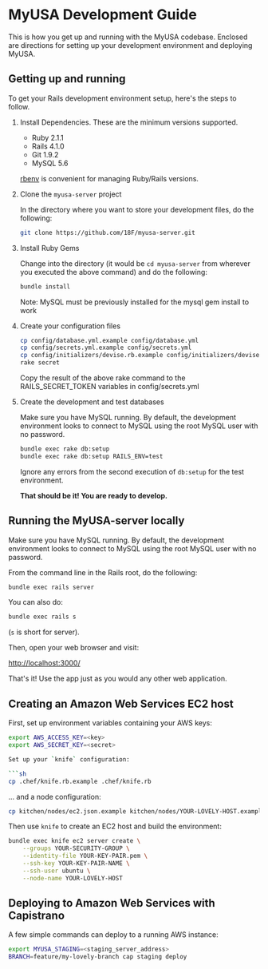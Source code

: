 # MyUSA Development Guide

This is how you get up and running with the MyUSA codebase.  Enclosed are directions for setting up your development environment and deploying MyUSA.

## Getting up and running

To get your Rails development environment setup, here's the steps to follow.

1. Install Dependencies.  These are the minimum versions supported.
      - Ruby 2.1.1
      - Rails 4.1.0
      - Git 1.9.2
      - MySQL 5.6

    [rbenv](https://github.com/sstephenson/rbenv) is convenient for managing Ruby/Rails versions.

2. Clone the `myusa-server` project

    In the directory where you want to store your development files, do the following:

    ```sh
    git clone https://github.com/18F/myusa-server.git
    ```

3. Install Ruby Gems

    Change into the directory (it would be `cd myusa-server` from wherever you executed the above command) and do the following:

    ```sh
    bundle install
    ```

    Note: MySQL must be previously installed for the mysql gem install to work

4. Create your configuration files

    ```sh
    cp config/database.yml.example config/database.yml
    cp config/secrets.yml.example config/secrets.yml
    cp config/initializers/devise.rb.example config/initializers/devise.rb
    rake secret
    ```

    Copy the result of the above rake command to the RAILS_SECRET_TOKEN variables in config/secrets.yml

5. Create the development and test databases

    Make sure you have MySQL running.  By default, the development environment looks to connect to MySQL using the root MySQL user with no password.

    ```sh
    bundle exec rake db:setup
    bundle exec rake db:setup RAILS_ENV=test
    ```

    Ignore any errors from the second execution of `db:setup` for the test environment.

    **That should be it!  You are ready to develop.**

## Running the MyUSA-server locally

Make sure you have MySQL running.  By default, the development environment
looks to connect to MySQL using the root MySQL user with no password.

From the command line in the Rails root, do the following:

```sh
bundle exec rails server
```

You can also do:

```sh
bundle exec rails s
```

(`s` is short for server).

Then, open your web browser and visit:

[http://localhost:3000/](http://localhost:3000/)

That's it!  Use the app just as you would any other web application.

## Creating an Amazon Web Services EC2 host

First, set up environment variables containing your AWS keys:

```sh
export AWS_ACCESS_KEY=<key>
export AWS_SECRET_KEY=<secret>

Set up your `knife` configuration:

```sh
cp .chef/knife.rb.example .chef/knife.rb
```

... and a node configuration:

```sh
cp kitchen/nodes/ec2.json.example kitchen/nodes/YOUR-LOVELY-HOST.example
```

Then use `knife` to create an EC2 host and build the environment:

```sh
bundle exec knife ec2 server create \
    --groups YOUR-SECURITY-GROUP \
    --identity-file YOUR-KEY-PAIR.pem \
    --ssh-key YOUR-KEY-PAIR-NAME \
    --ssh-user ubuntu \
    --node-name YOUR-LOVELY-HOST
```

## Deploying to Amazon Web Services with Capistrano

A few simple commands can deploy to a running AWS instance:

```sh
export MYUSA_STAGING=<staging_server_address>
BRANCH=feature/my-lovely-branch cap staging deploy
```
